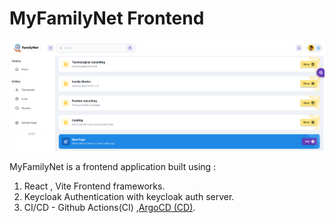 # MyFamilyNet Frontend

![Home Page](./images/homepage.png)

MyFamilyNet is a frontend application built using :
1) React , Vite Frontend frameworks.
2) Keycloak Authentication with keycloak auth server.
3) CI/CD - Github Actions(CI) ,[ArgoCD (CD)](https://github.com/almog2290/MyFamliyNet-k8s). 